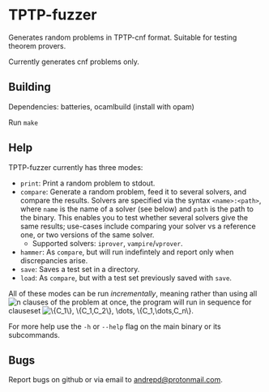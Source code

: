 TPTP-fuzzer
===========

Generates random problems in TPTP-cnf format. Suitable for testing theorem provers.

Currently generates cnf problems only.

Building
--------

Dependencies: batteries, ocamlbuild (install with opam)

Run `make`

Help
----

TPTP-fuzzer currently has three modes:

* `print`: Print a random problem to stdout.
* `compare`: Generate a random problem, feed it to several solvers, and compare the results. Solvers are specified via the syntax `<name>:<path>`, where `name` is the name of a solver (see below) and `path` is the path to the binary. This enables you to test whether several solvers give the same results; use-cases include comparing your solver vs a reference one, or two versions of the same solver. 
	- Supported solvers: `iprover`, `vampire`/`vprover`. 
* `hammer`: As `compare`, but will run indefintely and report only when discrepancies arise. 
* `save`: Saves a test set in a directory.
* `load`: As `compare`, but with a test set previously saved with `save`.

All of these modes can be run *incrementally*, meaning rather than using all ![$n$][eq1] clauses of the problem at once, the program will run in sequence for clauseset ![$\{C_1\}, \{C_1,C_2\}, \dots, \{C_1,\dots,C_n\}$][eq2]. 

For more help use the `-h` or `--help` flag on the main binary or its subcommands.

Bugs
----

Report bugs on github or via email to <andrepd@protonmail.com>.



[eq1]: http://quicklatex.com/cache3/8f/ql_5040ad562e1c3048bfe6e8666d73768f_l3.png
[eq2]: http://quicklatex.com/cache3/1a/ql_2a9fb1a2fdd1e3ec82d434075064281a_l3.png
